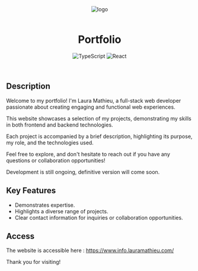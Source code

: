 <div align="center"><img src="./logo.svg" alt="logo"></div>

<br />

<h1 align="center">Portfolio</h1>

<div align="center">

![TypeScript](https://img.shields.io/badge/typescript-%23007ACC.svg?style=flat&logo=typescript&logoColor=white)
![React](https://img.shields.io/badge/react-%2320232a.svg?style=flat&logo=react&logoColor=%2361DAFB)

</div>

<br />

## Description

Welcome to my portfolio! I'm Laura Mathieu, a full-stack web developer passionate about creating engaging and functional web experiences.

This website showcases a selection of my projects, demonstrating my skills in both frontend and backend technologies.

Each project is accompanied by a brief description, highlighting its purpose, my role, and the technologies used.

Feel free to explore, and don't hesitate to reach out if you have any questions or collaboration opportunities!

Development is still ongoing, definitive version will come soon.

## Key Features

- Demonstrates expertise.
- Highlights a diverse range of projects.
- Clear contact information for inquiries or collaboration opportunities.

## Access

The website is accessible here : https://www.info.lauramathieu.com/

Thank you for visiting!
